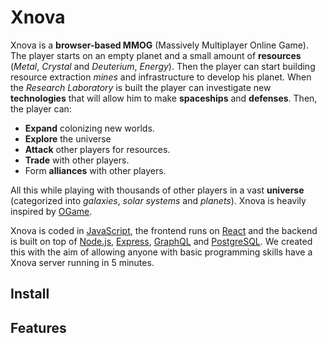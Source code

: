 # Xnova

Xnova is a **browser-based MMOG** (Massively Multiplayer Online Game). 
The player starts on an empty planet and a small amount of **resources** 
(*Metal*, *Crystal* and *Deuterium*, *Energy*). Then the player can start building resource extraction 
*mines* and infrastructure to develop his planet. When the *Research Laboratory* is built the player can 
investigate new **technologies** that will allow him to make **spaceships** and **defenses**. Then, the player can:
 - **Expand** colonizing new worlds.
 - **Explore** the universe
 - **Attack** other players for resources.
 - **Trade** with other players.
 - Form **alliances** with other players.
 
All this while playing with thousands of other players in a vast **universe** (categorized into *galaxies*, *solar systems* and *planets*). Xnova is heavily inspired by [OGame](https://en.wikipedia.org/wiki/OGame).

Xnova is coded in [JavaScript](https://es.wikipedia.org/wiki/JavaScript), the frontend runs on 
[React](https://facebook.github.io/react/) and the backend is built on top of [Node.js](https://nodejs.org),
 [Express](http://expressjs.com), [GraphQL](http://graphql.org) and [PostgreSQL](https://www.postgresql.org). We created this with the aim of allowing anyone with basic 
programming skills have a Xnova server running in 5 minutes.

## Install

## Features

